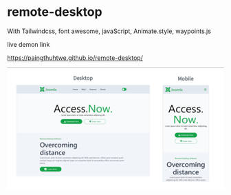 # remote-desktop
With Tailwindcss, font awesome, javaScript, Animate.style, waypoints.js

live demon link 

https://paingthuhtwe.github.io/remote-desktop/

![alt text](https://github.com/paingthuhtwe/remote-desktop/blob/96d92532427fc81bf6571d377c23098b7b414ee2/src/meta.jpg)
